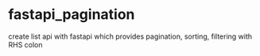 # fastapi_pagination
create list api with fastapi which provides pagination, sorting, filtering with RHS colon
